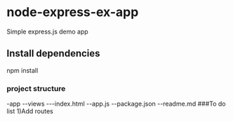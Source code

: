 # node-express-ex-app
Simple express.js demo app
## Install dependencies
npm install

### project structure
-app
--views
---index.html
--app.js
--package.json
--readme.md
###To do list
1)Add routes
